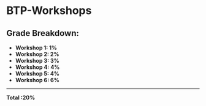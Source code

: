 # BTP-Workshops

## **Grade Breakdown:**
* **Workshop 1: 1%**
* **Workshop 2: 2%**
* **Workshop 3: 3%**
* **Workshop 4: 4%**
* **Workshop 5: 4%**
* **Workshop 6: 6%**
***
  **Total     :20%**